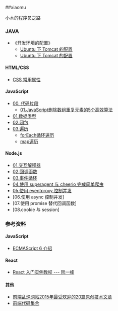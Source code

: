 ##xiaomu

小木的程序员之路

### JAVA

+ 《开发环境的配置》
	- [Ubuntu 下 Tomcat 的配置](./java/lesson0/install-jdk-on-ubuntu.md)
	- [Ubuntu 下 Tomcat 的配置](./java/lesson0/install-tomcat-on-ubuntu.md)
	
#### HTML/CSS

+ [CSS 常用属性](./html_css/CSS常用属性.md)

#### JavaScript

+ [00. 代码片段](./javascript/00.代码片段)
	- [01.JavaScript删除数组重复元素的5个高效算法](./avascript/00.代码片段/01.JavaScript删除数组重复元素的5个高效算法)
+ [01.数据类型](./javascript/01.数据类型/数据类型.md)
+ [02.闭包](./javascript/02.闭包/闭包.md)
+ [03.遍历](./javascript/03.遍历)
	- [forEach循环遍历](./javascript/03.遍历/forEach循环遍历.md)
	- [map遍历](./javascript/03.遍历/map遍历.md)

#### Node.js

+ [01.交互解释器](./node.js/01.交互解释器/交互解释器.md)
+ [02.回调函数](./node.js/02.回调函数/回调函数.md)
+ [03.事件循环](./node.js/03.事件循环/事件循环.md)
+ [04.使用 superagent 与 cheerio 完成简单爬虫](./node.js/04.使用superagent与cheerio完成简单爬虫)
+ [05.使用 eventproxy 控制并发](./node.js/05.使用eventproxy控制并发/使用eventproxy控制并发.md)
+  [06.使用 async 控制并发]
+  [07.使用 promise 替代回调函数]
+  [08.cookie 与 session]


### 参考资料

#### JavaScript 

+ [ECMAScript 6 介绍](http://javascript.ruanyifeng.com/advanced/ecmascript6.html)

#### React

+ [React 入门实例教程 --- 阮一峰](http://www.ruanyifeng.com/blog/2015/03/react.html) 


#### 其他

+ [前端乱炖网站2015年最受欢迎的20篇原创技术文章](http://zhuanlan.zhihu.com/yutou/20595886)
+ [前端代码集合](https://github.com/wteam-xq/testDemo)

